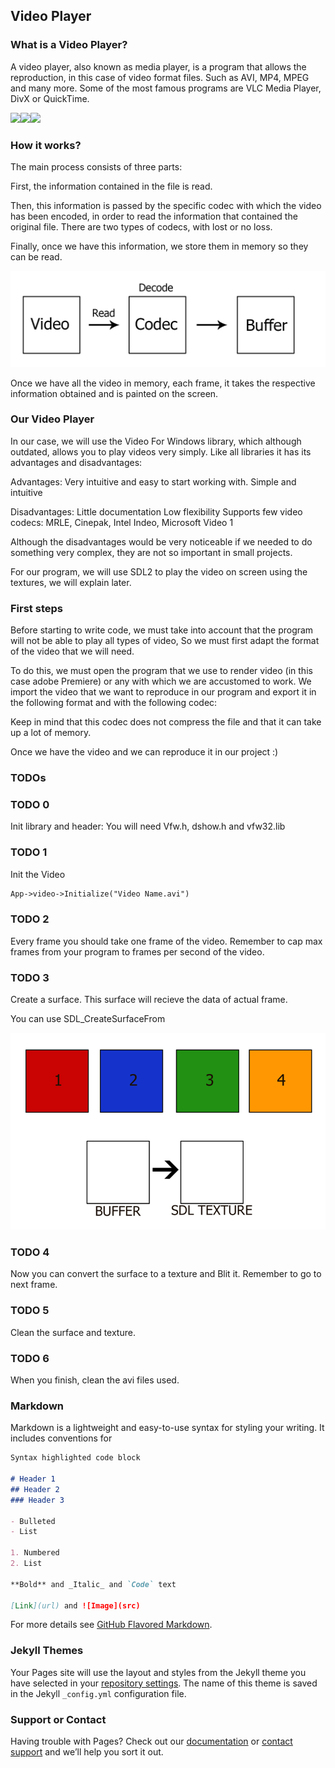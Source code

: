 ## Video Player

### What is a Video Player?

A video player, also known as media player, is a program that allows the reproduction, in this case of video format files. Such as AVI, MP4, MPEG and many more.
Some of the most famous programs are VLC Media Player, DivX or QuickTime.


<img src="http://simosystems.eu/images/vlc.gif" width="150"><img src="http://images.apple.com/euro/quicktime/download/images/icon_qt_big.jpg" width="150"><img src="http://www.albinoblacksheep.com/download/icon/wmp.png" width="150">



### How it works?

The main process consists of three parts:

First, the information contained in the file is read.

Then, this information is passed by the specific codec with which the video has been encoded, in order to read the information that contained the original file. There are two types of codecs, with lost or no loss.

Finally, once we have this information, we store them in memory so they can be read.



![](https://github.com/mizquierdo97/VideoPlayer/blob/master/docs/Process.jpg)



Once we have all the video in memory, each frame, it takes the respective information obtained and is painted on the screen.

### Our Video Player
In our case, we will use the Video For Windows library, 
which although outdated, allows you to play videos very simply. 
Like all libraries it has its advantages and disadvantages:

Advantages:
Very intuitive and easy to start working with.
Simple and intuitive

Disadvantages:
Little documentation
Low flexibility
Supports few video codecs: MRLE, Cinepak, Intel Indeo, Microsoft Video 1


Although the disadvantages would be very noticeable if we needed to do something very complex,
 they are not so important in small projects.

For our program, we will use SDL2 to play the video on screen using the textures, we will explain later.

### First steps

Before starting to write code, we must take into account that the 
program will not be able to play all types of video,
So we must first adapt the format of the video that we will need.

To do this, we must open the program that we use to render video (in this case adobe Premiere) or any with which we are accustomed to work.
We import the video that we want to reproduce in our program and export it in the following format and with the following codec:

Keep in mind that this codec does not compress the file and that it can take up a lot of memory.

Once we have the video and we can reproduce it in our project :)

### TODOs


### TODO 0
Init library and header:
You will need Vfw.h, dshow.h and vfw32.lib

### TODO 1
Init the Video

```markdown
App->video->Initialize("Video Name.avi")
```
### TODO 2
Every frame you should take one frame of the video. Remember to cap max frames from your program to frames per second of the video.


### TODO 3
Create a surface. This surface will recieve the data of actual frame.

You can use SDL_CreateSurfaceFrom

![](https://github.com/mizquierdo97/VideoPlayer/blob/master/docs/BUFFER.gif)


### TODO 4
Now you can convert the surface to a texture and Blit it. Remember to go to next frame.

### TODO 5
Clean the surface and texture.

### TODO 6
When you finish, clean the avi files used.


### Markdown

Markdown is a lightweight and easy-to-use syntax for styling your writing. It includes conventions for

```markdown
Syntax highlighted code block

# Header 1
## Header 2
### Header 3

- Bulleted
- List

1. Numbered
2. List

**Bold** and _Italic_ and `Code` text

[Link](url) and ![Image](src)
```

For more details see [GitHub Flavored Markdown](https://guides.github.com/features/mastering-markdown/).

### Jekyll Themes

Your Pages site will use the layout and styles from the Jekyll theme you have selected in your [repository settings](https://github.com/mizquierdo97/VideoPlayer/settings). The name of this theme is saved in the Jekyll `_config.yml` configuration file.

### Support or Contact

Having trouble with Pages? Check out our [documentation](https://help.github.com/categories/github-pages-basics/) or [contact support](https://github.com/contact) and we’ll help you sort it out.
